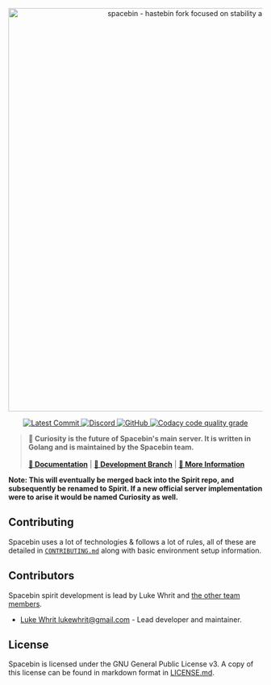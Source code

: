 <!-- Spacebin Curiosity README.md -->

<p align="center">
  <img
    width="800"
    src="https://github.com/spacebin-org/assets/blob/master/assets/images/spacebin/icons-large/spacebin-large.png?raw=true"
    alt="spacebin - hastebin fork focused on stability and maintainability"
  />
</p>

<p align="center">
  <a href="https://github.com/spacebin-org/curiosity/commits/master">
    <img
      src="https://img.shields.io/github/last-commit/spacebin-org/curiosity?style=flat-square"
      alt="Latest Commit"
    />
  </a>
  <a href="https://discord.gg/hXxBtMJ">
    <img
      alt="Discord"
      src="https://img.shields.io/discord/717911514593493012?color=7289da&style=flat-square"
    />
  </a>
  <a href="https://github.com/spacebin-org/spirit/curiosity/master/LICENSE.md">
    <img
      alt="GitHub"
      src="https://img.shields.io/github/license/spacebin-org/curiosity?color=%20%23e34b4a&logoColor=%23000000&style=flat-square"
    />
  </a>
  <a href="https://app.codacy.com/gh/spacebin-org/curiosity">
    <img
      alt="Codacy code quality grade"
      src="https://app.codacy.com/project/badge/Grade/b15352aa5c394722948e4fc081ed1f60?style=flat-square"
    />
  </a>
</p>

> **🚀 Curiosity is the future of Spacebin's main server. It is written in Golang and is maintained by the Spacebin team.**
>\
>\
> [**📖 Documentation**](https://docs.spaceb.in) | [**🌟 Development Branch**](https://github.com/spacebin-org/curiosity/tree/develop) | [**🚀 More Information**](https://github.com/spacebin-org/spacebin#readme)

**Note: This will eventually be merged back into the Spirit repo, and subsequently be renamed to Spirit. If a new official server implementation were to arise it would be named Curiosity as well.**

## Contributing

Spacebin uses a lot of technologies & follows a lot of rules, all of these are detailed in [`CONTRIBUTING.md`](CONTRIBUTING.md) along with basic environment setup information.

## Contributors

Spacebin spirit development is lead by Luke Whrit and [the other team members](https://github.com/orgs/spacebin-org/teams/sever-team).

* [Luke Whrit <lukewhrit@gmail.com>](https://github.com/lukewhrit) - Lead developer and maintainer.

## License

Spacebin is licensed under the GNU General Public License v3. A copy of this license can be found in markdown format in [LICENSE.md](LICENSE.md).
